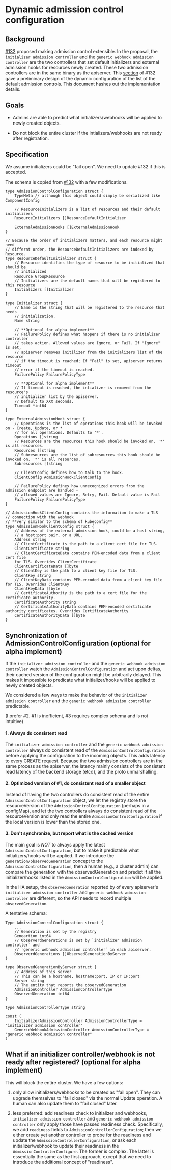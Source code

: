 # Dynamic admission control configuration

## Background

[#132](https://github.com/kubernetes/community/pull/132) proposed making
admission control extensible. In the proposal, the `initializer admission
controller` and the `generic webhook admission controller` are the two
controllers that set default initializers and external admission hooks for
resources newly created. These two admission controllers are in the same binary
as the apiserver. This [section](https://github.com/smarterclayton/community/blob/be132e88f7597ab3927b788a3de6d5ab6de673d2/contributors/design-proposals/admission_control_extension.md#dynamic-configuration)
of #132 gave a preliminary design of the dynamic configuration of the list of
the default admission controls. This document hashes out the implementation
details.

## Goals

* Admins are able to predict what initializers/webhooks will be applied to newly
  created objects.

* Do not block the entire cluster if the intializers/webhooks are not ready
  after registration.

## Specification

We assume initializers could be "fail open". We need to update #132 if this is
accepted.

The schema is copied from
[#132](https://github.com/kubernetes/community/pull/132) with a few
modifications.

```golang
type AdmissionControlConfiguration struct {
    TypeMeta // although this object could simply be serialized like ComponentConfig

    // ResourceInitializers is a list of resources and their default initializers
    ResourceInitializers []ResourceDefaultInitializer

    ExternalAdmissionHooks []ExternalAdmissionHook
}

// Because the order of initializers matters, and each resource might need
// differnt order, the ResourceDefaultInitializers are indexed by Resource.
type ResourceDefaultInitializer struct {
    // Resource identifies the type of resource to be initialized that should be
    // initialized
    Resource GroupResource
    // Initializers are the default names that will be registered to this resource
    Initializers []Initializer
}

type Initializer struct {
    // Name is the string that will be registered to the resource that needs
    // initialization.
    Name string

    // **Optional for alpha implement**
    // FailurePolicy defines what happens if there is no initializer controller
    // takes action. Allowed values are Ignore, or Fail. If "Ignore" is set, 
    // apiserver removes initilizer from the initializers list of the resource
    // if the timeout is reached; If "Fail" is set, apiserver returns timeout
    // error if the timeout is reached.
    FailurePolicy FailurePolicyType

    // **Optional for alpha implement**
    // If timeout is reached, the intializer is removed from the resource's
    // initializer list by the apiserver.
    // Default to XXX seconds.
    Timeout *int64
}

type ExternalAdmissionHook struct {
    // Operations is the list of operations this hook will be invoked on - Create, Update, or *
    // for all operations. Defaults to '*'.
    Operations []string
    // Resources are the resources this hook should be invoked on. '*' is all resources.
    Resources []string
    // Subresources are the list of subresources this hook should be invoked on. '*' is all resources.
    Subresources []string

    // ClientConfig defines how to talk to the hook.
    ClientConfig AdmissionHookClientConfig

    // FailurePolicy defines how unrecognized errors from the admission endpoint are handled -
    // allowed values are Ignore, Retry, Fail. Default value is Fail
    FailurePolicy FailurePolicyType
}

// AdmissionHookClientConfig contains the information to make a TLS
// connection with the webhook
// **very similar to the schema of kubeconfig**
type AdmissionHookClientConfig struct {
	// Address of the external admission hook, could be a host string, 
    // a host:port pair, or a URL.
	Address string
	// ClientCertificate is the path to a client cert file for TLS.
	ClientCertificate string
    // ClientCertificateData contains PEM-encoded data from a client cert file
    for TLS. Overrides ClientCertificate
	ClientCertificateData []byte
	// ClientKey is the path to a client key file for TLS.
	ClientKey string
	// ClientKeyData contains PEM-encoded data from a client key file for TLS. Overrides ClientKey
	ClientKeyData []byte
	// CertificateAuthority is the path to a cert file for the certificate authority.
	CertificateAuthority string
	// CertificateAuthorityData contains PEM-encoded certificate authority certificates. Overrides CertificateAuthority
	CertificateAuthorityData []byte
}
```

## Synchronization of AdmissionControlConfiguration (**optional for alpha implement**)

If the `initializer admission controller` and the `generic webhook admission
controller` watch the `AdmissionControlConfiguration` and act upon deltas, their
cached version of the configuration might be arbitrarily delayed. This makes it
impossible to predicate what initializer/hooks will be applied to newly created
objects.

We considered a few ways to make the behavior of the `initializer admission
controller` and the `generic webhook admission controller` predictable.

(I prefer #2. #1 is inefficient, #3 requires complex schema and is not intuitive)

#### 1. Always do consistent read 

The `initializer admission controller` and the `generic webhook admission
controller` always do consistent read of the `AdmissionControlConfiguration`
before applying the configuration to the incoming objects. This adds latency to
every CREATE request. Because the two admission controllers are in the same
process as the apiserver, the latency mainly consists of the consistent read
latency of the backend storage (etcd), and the proto unmarshalling.

#### 2. Optimized version of #1, do consistent read of a smaller object

Instead of having the two controllers do consistent read of the entire
`AdmissionControlConfiguration` object, we let the registry store the
resourceVersion of the `AdmissionControlConfiguration` (perhaps in a configMap),
and let the two controllers always do consistent read of the resourceVersion and
only read the entire `AdmissionControlConfiguration` if the local version is
lower than the stored one.

#### 3. Don't synchronize, but report what is the cached version

The main goal is *NOT* to always apply the latest
`AdmissionControlConfiguration`, but to make it predictable what
initializers/hooks will be applied. If we introduce the
`generation/observedGeneration` concept to the `AdmissionControlConfiguration`,
then a human (e.g., a cluster admin) can compare the generation with the
observedGeneration and predict if all the initializer/hooks listed in the
`AdmissionControlConfiguration` will be applied. 

In the HA setup, the `observedGeneration` reported by of every apiserver's
`initializer admission controller` and `generic webhook admission controller`
are different, so the API needs to record multiple `observedGeneration`.

A tentative schema:

```golang
Type AdmissionControlConfiguration struct {
    ...
    // Generation is set by the registry
    Geneartion int64
    // ObserverdGenerations is set by `initializer admission controller` and 
    // `generic webhook admission controller` in each apiserver.
    ObserverdGenerations []ObservedGenerationByServer
}

type ObservedGenerationByServer struct {
    // Address of this server
    // This can be a hostname, hostname:port, IP or IP:port
    Server string
    // The entity that reports the observedGeneration
    AdmissionController AdmissionControllerType 
    ObservedGeneration int64
}

type AdmissionControllerType string

const (
    InitializerAdmissionController AdmissionControllerType = "initializer admission controller"
    GenericWebhookAdmissionController AdmissionControllerType = "generic webhook admission controller"
)
```

## What if an initializer controller/webhook is not ready after registered? (**optional for alpha implement**)

This will block the entire cluster. We have a few options:

1. only allow initializers/webhooks to be created as "fail open". They can
   upgrade themselves to "fail closed" via the normal Update operation. A human
   can also update them to "fail closed" later. 

2. less preferred: add readiness check to initializer and webhooks, `initializer
   admission controller` and `generic webhook admission controller` only apply
   those have passed readiness check. Specifically, we add `readiness` fields to
   `AdmissionControllerConfiguration`; then we either create yet another
   controller to probe for the readiness and update the
   `AdmissionControllerConfiguration`, or ask each initializer/webhook to update
   their readiness in the `AdmissionControllerConfigure`. The former is complex.
   The latter is essentially the same as the first approach, except that we need
   to introduce the additional concept of "readiness".
